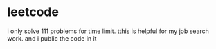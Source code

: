 # leetcode
i only solve 111 problems for time limit.  tthis is helpful for my job search work. and i public the code in it
